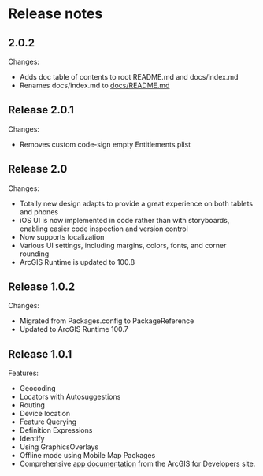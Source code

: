# Release notes

## 2.0.2

Changes:

* Adds doc table of contents to root README.md and docs/index.md
* Renames docs/index.md to [docs/README.md](/docs/README.md)

## Release 2.0.1

Changes:

* Removes custom code-sign empty Entitlements.plist

## Release 2.0

Changes:

* Totally new design adapts to provide a great experience on both tablets and phones
* iOS UI is now implemented in code rather than with storyboards, enabling easier code inspection and version control
* Now supports localization
* Various UI settings, including margins, colors, fonts, and corner rounding
* ArcGIS Runtime is updated to 100.8

## Release 1.0.2

Changes:

* Migrated from Packages.config to PackageReference
* Updated to ArcGIS Runtime 100.7

## Release 1.0.1

Features:

* Geocoding
* Locators with Autosuggestions
* Routing
* Device location
* Feature Querying
* Definition Expressions
* Identify
* Using GraphicsOverlays
* Offline mode using Mobile Map Packages
* Comprehensive [app documentation](/docs/README.md) from the ArcGIS for Developers site.

